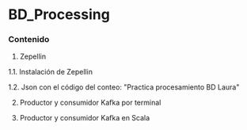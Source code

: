 # BD_Processing

### Contenido

1. Zepellin

1.1. Instalación de Zepellin

1.2. Json con el código del conteo: "Practica procesamiento BD Laura"

2. Productor y consumidor Kafka por terminal

3. Productor y consumidor Kafka en Scala
